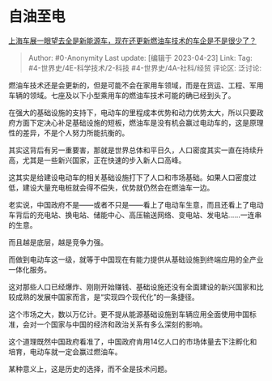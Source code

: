 # 自油至电
[上海车展一眼望去全是新能源车，现在还更新燃油车技术的车企是不是很少了？](https://www.zhihu.com/question/596337423/answer/2996243380)

> Author: #0-Anonymity
> Last update: [编辑于 2023-04-23]
> Link:
> Tag: #4-世界史/4E-科学技术/2-科技 #4-世界史/4A-社科/经贸
> 评论区:
> 泛讨论:

燃油车技术还是会更新的，但是可能不会在家用车领域，而是在货运、工程、军用车辆的领域。七座及以下小型乘用车的燃油车技术可能的确已经到头了。

在强大的基础设施的支持下，电动车的里程成本优势和动力优势太大，所以只要政府方面下定决心补足基础设施的短板，燃油车是没有机会赢过电动车的，这是原理性的差异，不是个人努力所能抗衡的。

其实这背后有另一重要害，那就是世界总体和平日久，人口密度其实一直在持续升高，尤其是一些新兴国家，正在快速的步入新人口高峰。

这其实是给建设电动车的相关基础设施打下了人口和市场基础。如果人口密度过低，建设大量充电桩就会得不偿失，优势就仍然会在燃油车一边。

老实说，中国政府不是——或者不只是——看上了电动车生意，而且还看上了电动车背后的充电站、换电站、储能中心、高压输送网络、变电站、发电站……一连串的生意。

而且越是底层，越是竞争力强。

而做到电动车这一级，就等于中国现在有能力提供从基础设施到终端应用的全产业一体化服务。

这对那些人口已经爆炸、刚刚开始赚钱、基础设施还没有全面建设的新兴国家和比较成熟的发展中国家而言，是“实现四个现代化”的一条捷径。

这个市场之大，数以万亿计。更不提从能源基础设施到车辆应用全面使用中国标准，会对一个国家与中国的经济和政治关系有多么深刻的影响。

这个道理既然中国政府看准了，中国政府肯用14亿人口的市场体量去下注孵化和培育，电动车就一定会赢过燃油车。

某种意义上，这是历史的选择，而不全是技术问题。
